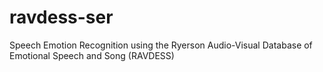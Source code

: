 # ravdess-ser
Speech Emotion Recognition using the Ryerson Audio-Visual Database of Emotional Speech and Song (RAVDESS)

